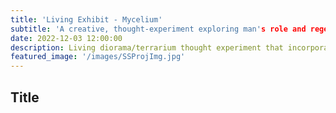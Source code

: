 ```yaml
---
title: 'Living Exhibit - Mycelium'
subtitle: 'A creative, thought-experiment exploring man's role and regenerative life through death by the cultivation of mycelium'
date: 2022-12-03 12:00:00
description: Living diorama/terrarium thought experiment that incorporates growing life and 3d printed models into a fictitious world where man’s purpose is to support the Earth - mushrooms grow to fantastical heights and provide life and change to the landscape.  Created at ATLAS, CU Boulder, 2022 by Joshua Coffie
featured_image: '/images/SSProjImg.jpg'
---
```


## Title
